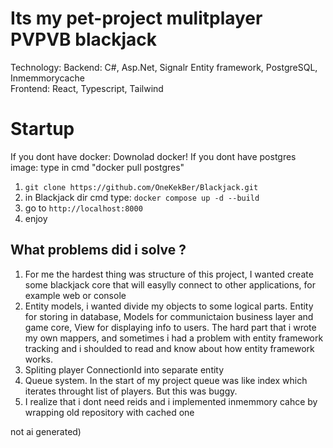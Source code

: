 # Its my pet-project mulitplayer PVPVB blackjack 
Technology:
Backend: C#, Asp.Net, Signalr Entity framework, PostgreSQL, Inmemmorycache  
Frontend: React, Typescript, Tailwind

# Startup
If you dont have docker: Downolad docker!
If you dont have postgres image: type in cmd "docker pull postgres"
1) ```git clone https://github.com/OneKekBer/Blackjack.git```
2) in Blackjack dir cmd type: ```docker compose up -d --build```
3) go to ```http://localhost:8000```
4) enjoy

## What problems did i solve ?
1) For me the hardest thing was structure of this project, I wanted create some blackjack core that will easylly connect to other applications, for example web or console
2) Entity models, i wanted divide my objects to some logical parts. Entity for storing in database, Models for communictaion business layer and game core, View for displaying info to users. The hard part that i wrote my own mappers, and sometimes i had a problem with entity framework tracking and i shoulded to read and know about how entity framework works.
3) Spliting player ConnectionId into separate entity   
4) Queue system. In the start of my project queue was like index which iterates throught list of players. But this was buggy.
5) I realize that i dont need reids and i implemented inmemmory cahce by wrapping old repository with cached one

not ai generated)


